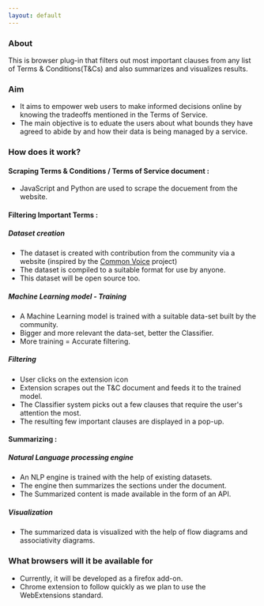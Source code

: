 ```yaml
---
layout: default
---
```


### About
This is browser plug-in that filters out most important clauses from any list of Terms & Conditions(T&Cs) and also summarizes and visualizes results.

### Aim
- It aims to empower web users to make informed decisions online by knowing the tradeoffs mentioned in the Terms of Service.
- The main objective is to eduate the users about what bounds they have agreed to abide by and how their data is being managed by a service.

### How does it work?
#### Scraping Terms & Conditions / Terms of Service document : 
- JavaScript and Python are used to scrape the docuement from the website.
#### Filtering Important Terms : 
##### Dataset creation
- The dataset is created with contribution from the community via a website (inspired by the [Common Voice](https://voice.mozilla.org/) project)
- The dataset is compiled to a suitable format for use by anyone.
- This dataset will be open source too.
##### Machine Learning model - Training
- A Machine Learning model is trained with a suitable data-set built by the community.
- Bigger and more relevant the data-set, better the Classifier.
- More training = Accurate filtering.
##### Filtering
- User clicks on the extension icon
- Extension scrapes out the T&C document and feeds it to the trained model.
- The Classifier system picks out a few clauses that require the user's attention the most.
- The resulting few important clauses are displayed in a pop-up.
#### Summarizing :
##### Natural Language processing engine
- An NLP engine is trained with the help of existing datasets.
- The engine then summarizes the sections under the document.
- The Summarized content is made available in the form of an API.
##### Visualization
- The summarized data is visualized with the help of flow diagrams and associativity diagrams.

### What browsers will it be available for
- Currently, it will be developed as a firefox add-on.
- Chrome extension to follow quickly as we plan to use the WebExtensions standard.